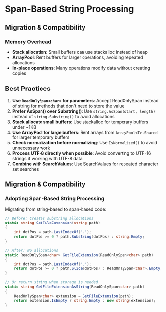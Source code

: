 # Span-Based String Processing
## Migration & Compatibility
### Memory Overhead

- **Stack allocation**: Small buffers can use stackalloc instead of heap
- **ArrayPool**: Rent buffers for larger operations, avoiding repeated allocations
- **In-place operations**: Many operations modify data without creating copies

## Best Practices

1. **Use `ReadOnlySpan<char>` for parameters**: Accept ReadOnlySpan<char> instead of string for methods that don't need to store the value
2. **Prefer AsSpan() over Substring()**: Use `string.AsSpan(start, length)` instead of `string.Substring()` to avoid allocations
3. **Stack allocate small buffers**: Use stackalloc for temporary buffers under ~1KB
4. **Use ArrayPool for large buffers**: Rent arrays from `ArrayPool<T>.Shared` for larger temporary buffers
5. **Check normalization before normalizing**: Use `IsNormalized()` to avoid unnecessary work
6. **Process UTF-8 directly when possible**: Avoid converting to UTF-16 strings if working with UTF-8 data
7. **Combine with SearchValues**: Use SearchValues<char> for repeated character set searches

## Migration & Compatibility

### Adopting Span-Based String Processing

Migrating from string-based to span-based code:

```csharp
// Before: Creates substring allocations
static string GetFileExtension(string path)
{
    int dotPos = path.LastIndexOf('.');
    return dotPos >= 0 ? path.Substring(dotPos) : string.Empty;
}

// After: No allocations
static ReadOnlySpan<char> GetFileExtension(ReadOnlySpan<char> path)
{
    int dotPos = path.LastIndexOf('.');
    return dotPos >= 0 ? path.Slice(dotPos) : ReadOnlySpan<char>.Empty;
}

// Or return string when storage is needed
static string GetFileExtensionAsString(ReadOnlySpan<char> path)
{
    ReadOnlySpan<char> extension = GetFileExtension(path);
    return extension.IsEmpty ? string.Empty : new string(extension);
}
```
